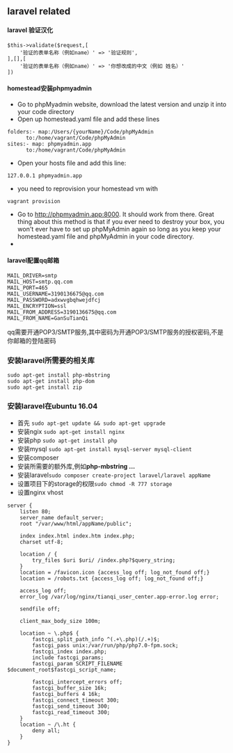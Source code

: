 ## laravel related

#### laravel 验证汉化
```
$this->validate($request,[
    '验证的表单名称（例如name）' => '验证规则',
],[],[
    '验证的表单名称（例如name）' => '你想改成的中文（例如 姓名）'
])
```

#### homestead安装phpmyadmin
+ Go to phpMyadmin website, download the latest version and unzip it into your code directory
+ Open up homestead.yaml file and add these lines
```
folders:- map:/Users/{yourName}/Code/phpMyAdmin
      to:/home/vagrant/Code/phpMyAdmin
sites:- map: phpmyadmin.app
      to:/home/vagrant/Code/phpMyAdmin
```
+ Open your hosts file and add this line:
```
127.0.0.1 phpmyadmin.app

```

+ you need to reprovision your homestead vm with 
```
vagrant provision
```

+ Go to http://phpmyadmin.app:8000. It should work from there. Great thing about this method is that if you ever need to destroy your box, you won't ever have to set up phpMyAdmin again so long as you keep your homestead.yaml file and phpMyAdmin in your code directory.
+ 

#### laravel配置qq邮箱
```
MAIL_DRIVER=smtp
MAIL_HOST=smtp.qq.com
MAIL_PORT=465
MAIL_USERNAME=3190136675@qq.com
MAIL_PASSWORD=adxwvgbqhwejdfcj
MAIL_ENCRYPTION=ssl
MAIL_FROM_ADDRESS=3190136675@qq.com
MAIL_FROM_NAME=GanSuTianQi
```
qq需要开通POP3/SMTP服务,其中密码为开通POP3/SMTP服务的授权密码,不是你邮箱的登陆密码


### 安装laravel所需要的相关库
```
sudo apt-get install php-mbstring
sudo apt-get install php-dom
sudo apt-get install zip

```

### 安装laravel在ubuntu 16.04
+ 首先 `sudo apt-get update && sudo apt-get upgrade`
+ 安装ngix `sudo apt-get install nginx`
+ 安装php `sudo apt-get install php`
+ 安装mysql `sudo apt-get install mysql-server mysql-client`
+ 安装composer
+ 安装所需要的额外库,例如**php-mbstring ...**
+ 安装laravel`sudo composer create-project laravel/laravel appName`
+ 设置项目下的storage的权限`sudo chmod -R 777 storage`
+ 设置nginx vhost
```
server {
    listen 80;
    server_name default_server;
    root "/var/www/html/appName/public";

    index index.html index.htm index.php;
    charset utf-8;

    location / {
        try_files $uri $uri/ /index.php?$query_string;
    }
    location = /favicon.icon {access_log off; log_not_found off;}
    location = /robots.txt {access_log off; log_not_found off;}

    access_log off;
    error_log /var/log/nginx/tianqi_user_center.app-error.log error;

    sendfile off;

    client_max_body_size 100m;

    location ~ \.php$ {
        fastcgi_split_path_info ^(.+\.php)(/.+)$;
        fastcgi_pass unix:/var/run/php/php7.0-fpm.sock;
        fastcgi_index index.php;
        include fastcgi_params;
        fastcgi_param SCRIPT_FILENAME $document_root$fastcgi_script_name;

        fastcgi_intercept_errors off;
        fastcgi_buffer_size 16k;
        fastcgi_buffers 4 16k;
        fastcgi_connect_timeout 300;
        fastcgi_send_timeout 300;
        fastcgi_read_timeout 300;
    }
    location ~ /\.ht {
        deny all;
    }
}

```
